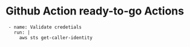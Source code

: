 # Github Action ready-to-go Actions

```
 - name: Validate credetials
   run: |
     aws sts get-caller-identity
```
